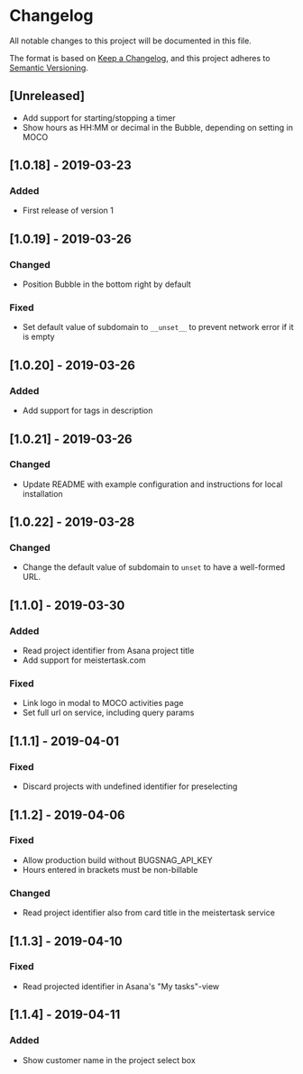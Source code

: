 # Changelog
All notable changes to this project will be documented in this file.

The format is based on [Keep a Changelog](https://keepachangelog.com/en/1.0.0/),
and this project adheres to [Semantic Versioning](https://semver.org/spec/v2.0.0.html).

## [Unreleased]
- Add support for starting/stopping a timer
- Show hours as HH:MM or decimal in the Bubble, depending on setting in MOCO


## [1.0.18] - 2019-03-23
### Added
- First release of version 1

## [1.0.19] - 2019-03-26
### Changed
- Position Bubble in the bottom right by default

### Fixed
- Set default value of subdomain to `__unset__` to prevent network error if it is empty

## [1.0.20] - 2019-03-26
### Added
- Add support for tags in description

## [1.0.21] - 2019-03-26
### Changed
- Update README with example configuration and instructions for local installation

## [1.0.22] - 2019-03-28
### Changed
- Change the default value of subdomain to `unset` to have a well-formed URL.

## [1.1.0] - 2019-03-30
### Added
- Read project identifier from Asana project title
- Add support for meistertask.com

### Fixed
- Link logo in modal to MOCO activities page
- Set full url on service, including query params

## [1.1.1] - 2019-04-01
### Fixed
- Discard projects with undefined identifier for preselecting

## [1.1.2] - 2019-04-06
### Fixed
- Allow production build without BUGSNAG_API_KEY
- Hours entered in brackets must be non-billable

### Changed
- Read project identifier also from card title in the meistertask service

## [1.1.3] - 2019-04-10
### Fixed
- Read projected identifier in Asana's "My tasks"-view

## [1.1.4] - 2019-04-11
### Added
- Show customer name in the project select box
